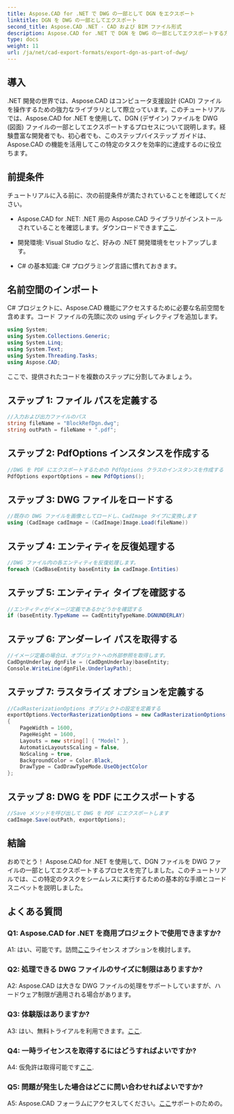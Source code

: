 ```yaml
---
title: Aspose.CAD for .NET で DWG の一部として DGN をエクスポート
linktitle: DGN を DWG の一部としてエクスポート
second_title: Aspose.CAD .NET - CAD および BIM ファイル形式
description: Aspose.CAD for .NET で DGN を DWG の一部としてエクスポートする方法を学びます。シームレスな統合については、ステップバイステップのガイドに従ってください。
type: docs
weight: 11
url: /ja/net/cad-export-formats/export-dgn-as-part-of-dwg/
---
```

## 導入

.NET 開発の世界では、Aspose.CAD はコンピュータ支援設計 (CAD) ファイルを操作するための強力なライブラリとして際立っています。このチュートリアルでは、Aspose.CAD for .NET を使用して、DGN (デザイン) ファイルを DWG (図面) ファイルの一部としてエクスポートするプロセスについて説明します。経験豊富な開発者でも、初心者でも、このステップバイステップ ガイドは、Aspose.CAD の機能を活用してこの特定のタスクを効率的に達成するのに役立ちます。

## 前提条件

チュートリアルに入る前に、次の前提条件が満たされていることを確認してください。

-  Aspose.CAD for .NET: .NET 用の Aspose.CAD ライブラリがインストールされていることを確認します。ダウンロードできます[ここ](https://releases.aspose.com/cad/net/).

- 開発環境: Visual Studio など、好みの .NET 開発環境をセットアップします。

- C# の基本知識: C# プログラミング言語に慣れておきます。

## 名前空間のインポート

C# プロジェクトに、Aspose.CAD 機能にアクセスするために必要な名前空間を含めます。コード ファイルの先頭に次の using ディレクティブを追加します。

```csharp
using System;
using System.Collections.Generic;
using System.Linq;
using System.Text;
using System.Threading.Tasks;
using Aspose.CAD;
```

ここで、提供されたコードを複数のステップに分割してみましょう。

## ステップ 1: ファイル パスを定義する

```csharp
//入力および出力ファイルのパス
string fileName = "BlockRefDgn.dwg";
string outPath = fileName + ".pdf";
```

## ステップ 2: PdfOptions インスタンスを作成する

```csharp
//DWG を PDF にエクスポートするための PdfOptions クラスのインスタンスを作成する
PdfOptions exportOptions = new PdfOptions();
```

## ステップ 3: DWG ファイルをロードする

```csharp
//既存の DWG ファイルを画像としてロードし、CadImage タイプに変換します
using (CadImage cadImage = (CadImage)Image.Load(fileName))
```

## ステップ 4: エンティティを反復処理する

```csharp
//DWG ファイル内の各エンティティを反復処理します。
foreach (CadBaseEntity baseEntity in cadImage.Entities)
```

## ステップ 5: エンティティ タイプを確認する

```csharp
//エンティティがイメージ定義であるかどうかを確認する
if (baseEntity.TypeName == CadEntityTypeName.DGNUNDERLAY)
```

## ステップ 6: アンダーレイ パスを取得する

```csharp
//イメージ定義の場合は、オブジェクトへの外部参照を取得します。
CadDgnUnderlay dgnFile = (CadDgnUnderlay)baseEntity;
Console.WriteLine(dgnFile.UnderlayPath);
```

## ステップ 7: ラスタライズ オプションを定義する

```csharp
//CadRasterizationOptions オブジェクトの設定を定義する
exportOptions.VectorRasterizationOptions = new CadRasterizationOptions()
{
    PageWidth = 1600,
    PageHeight = 1600,
    Layouts = new string[] { "Model" },
    AutomaticLayoutsScaling = false,
    NoScaling = true,
    BackgroundColor = Color.Black,
    DrawType = CadDrawTypeMode.UseObjectColor
};
```

## ステップ 8: DWG を PDF にエクスポートする

```csharp
//Save メソッドを呼び出して DWG を PDF にエクスポートします
cadImage.Save(outPath, exportOptions);
```

## 結論

おめでとう！ Aspose.CAD for .NET を使用して、DGN ファイルを DWG ファイルの一部としてエクスポートするプロセスを完了しました。このチュートリアルでは、この特定のタスクをシームレスに実行するための基本的な手順とコード スニペットを説明しました。

## よくある質問

### Q1: Aspose.CAD for .NET を商用プロジェクトで使用できますか?
 A1: はい、可能です。訪問[ここ](https://purchase.aspose.com/buy)ライセンス オプションを検討します。

### Q2: 処理できる DWG ファイルのサイズに制限はありますか?
A2: Aspose.CAD は大きな DWG ファイルの処理をサポートしていますが、ハードウェア制限が適用される場合があります。

### Q3: 体験版はありますか?
A3: はい、無料トライアルを利用できます。[ここ](https://releases.aspose.com/).

### Q4: 一時ライセンスを取得するにはどうすればよいですか?
 A4: 仮免許は取得可能です[ここ](https://purchase.aspose.com/temporary-license/).

### Q5: 問題が発生した場合はどこに問い合わせればよいですか?
 A5: Aspose.CAD フォーラムにアクセスしてください。[ここ](https://forum.aspose.com/c/cad/19)サポートのための。